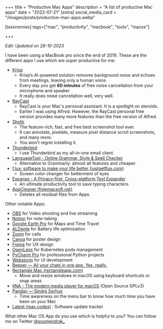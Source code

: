 +++
title = "Productive Mac Apps"
description = "A list of productive Mac apps"
date = "2022-07-21"
[extra]
social_media_card = "/images/posts/productive-mac-apps.webp"

[taxonomies]
tags=["mac", "productivity", "macbook", "tools", "macos"]

+++

_Edit: Updated on 28-10-2023_

I have been using a MacBook pro since the end of 2019. These are the different apps I use which are super productive for me:

- [Krisp](https://krisp.ai/)
  - Krisp’s AI-powered solution removes background noise and echoes from meetings, leaving only a human voice.
  - Every day you get **60 minutes** of free noise cancellation from your microphone and speaker.
  - It really does noise cancellation well, very well.
- [RayCast](https://www.raycast.com/)
  - RayCast is your Mac's personal assistant. It is a spotlight on steroids.
  - Earlier I was using Alfred. However, the RayCast personal free version provides many more features than the free version of Alfred.
- [Shottr](https://shottr.cc/)
  - The feature-rich, fast, and free best screenshot tool ever.
  - It can annotate, pixelate, measure pixel distance scroll screenshots, and many more.
  - You won't regret installing it.
- [Thunderbird](https://www.thunderbird.net)
  - I use Thunderbird as my all-in-one email client.
- [LanguageTool - Online Grammar, Style & Spell Checker](https://languagetool.org/)
  - Alternative to Grammarly: almost all features and cheaper.
- [f.lux: software to make your life better (](https://justgetflux.com/)[justgetflux.com](https://justgetflux.com)[)](https://justgetflux.com/)
  - Screen color changer for betterment of eyes
- [Espanso - A Privacy-first, Cross-platform Text Expander](https://espanso.org/)
  - An ultimate productivity tool to save typing characters.
- [AppCleaner (](https://freemacsoft.net/appcleaner/)[freemacsoft.net](https://freemacsoft.net)[)](https://freemacsoft.net/appcleaner/)
  - Deletes all residual files from Apps.

Other notable Apps:

- [OBS](https://obsproject.com/) for Video shooting and live streaming
- [Notion](https://www.notion.so/) for note-taking
- [Google Earth Pro](https://www.google.com/earth/about/) for Maps and Time Travel
- [ALDente](https://github.com/davidwernhart/AlDente) for Battery life optimization
- [Zoom](https://zoom.us/) for calls
- [Canva](https://www.canva.com/) for poster design
- [Figma](https://www.figma.com/) for UX design
- [OpenLens](https://github.com/ykursadkaya/homebrew-openlens) for Kubernetes pods management
- [PyCharm Pro](https://www.jetbrains.com/pycharm/) for professional Python projects
- [Webstorm](https://www.jetbrains.com/webstorm/) for UI development
- [Beeper — All your chats in one app. Yes, really.](https://www.beeper.com/)
- [Rectangle Mac (](https://rectangleapp.com/)[rectangleapp.com](https://rectangleapp.com)[)](https://rectangleapp.com/)
  - Move and resize windows in macOS using keyboard shortcuts or snap areas
- [IINA - The modern media player for macOS](https://iina.io/) (Open Source GPLv3)
- [Pandan — Sindre Sorhus](https://sindresorhus.com/pandan)
  - Time awareness on the menu bar to know how much time you have been on your Mac
- [Latest (](https://max.codes/latest/)[max.codes](https://max.codes)[)](https://max.codes/latest/) : Software update tracker

What other Mac OS App do you use which is helpful to you? You can follow me on Twitter [@soumendrak\_](https://www.twitter.com/soumendrak_)

